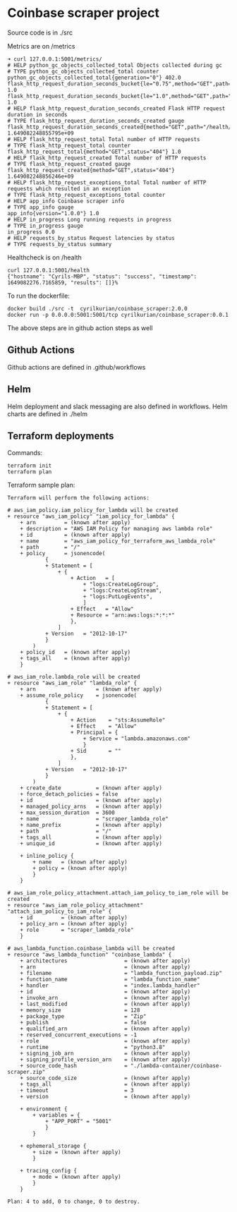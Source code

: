 # Coinbase scraper project

Source code is in ./src

Metrics are on /metrics

    ➜ curl 127.0.0.1:5001/metrics/
    # HELP python_gc_objects_collected_total Objects collected during gc
    # TYPE python_gc_objects_collected_total counter
    python_gc_objects_collected_total{generation="0"} 402.0
    flask_http_request_duration_seconds_bucket{le="0.75",method="GET",path="/metrics",status="308"} 1.0
    flask_http_request_duration_seconds_bucket{le="1.0",method="GET",path="/metrics",status="308"} 1.0
    # HELP flask_http_request_duration_seconds_created Flask HTTP request duration in seconds
    # TYPE flask_http_request_duration_seconds_created gauge
    flask_http_request_duration_seconds_created{method="GET",path="/health/",status="404"} 1.649082248855795e+09
    # HELP flask_http_request_total Total number of HTTP requests
    # TYPE flask_http_request_total counter
    flask_http_request_total{method="GET",status="404"} 1.0
    # HELP flask_http_request_created Total number of HTTP requests
    # TYPE flask_http_request_created gauge
    flask_http_request_created{method="GET",status="404"} 1.649082248856246e+09
    # HELP flask_http_request_exceptions_total Total number of HTTP requests which resulted in an exception
    # TYPE flask_http_request_exceptions_total counter
    # HELP app_info Coinbase scraper info
    # TYPE app_info gauge
    app_info{version="1.0.0"} 1.0
    # HELP in_progress Long running requests in progress
    # TYPE in_progress gauge
    in_progress 0.0
    # HELP requests_by_status Request latencies by status
    # TYPE requests_by_status summary





Healthcheck is on /health

    curl 127.0.0.1:5001/health
    {"hostname": "Cyrils-MBP", "status": "success", "timestamp": 1649082276.7165859, "results": []}%

To run the dockerfile:

    docker build ./src -t  cyrilkurian/coinbase_scraper:2.0.0
    docker run -p 0.0.0.0:5001:5001/tcp cyrilkurian/coinbase_scraper:0.0.1

The above steps are in github action steps as well

## Github Actions
Github actions are defined in .github/workflows

## Helm
Helm deployment and slack messaging are also defined in workflows.
Helm charts are defined in ./helm


## Terraform deployments

Commands:

    terraform init
    terraform plan

Terraform sample plan:

    Terraform will perform the following actions:

    # aws_iam_policy.iam_policy_for_lambda will be created
    + resource "aws_iam_policy" "iam_policy_for_lambda" {
        + arn         = (known after apply)
        + description = "AWS IAM Policy for managing aws lambda role"
        + id          = (known after apply)
        + name        = "aws_iam_policy_for_terraform_aws_lambda_role"
        + path        = "/"
        + policy      = jsonencode(
                {
                + Statement = [
                    + {
                        + Action   = [
                            + "logs:CreateLogGroup",
                            + "logs:CreateLogStream",
                            + "logs:PutLogEvents",
                            ]
                        + Effect   = "Allow"
                        + Resource = "arn:aws:logs:*:*:*"
                        },
                    ]
                + Version   = "2012-10-17"
                }
            )
        + policy_id   = (known after apply)
        + tags_all    = (known after apply)
        }

    # aws_iam_role.lambda_role will be created
    + resource "aws_iam_role" "lambda_role" {
        + arn                   = (known after apply)
        + assume_role_policy    = jsonencode(
                {
                + Statement = [
                    + {
                        + Action    = "sts:AssumeRole"
                        + Effect    = "Allow"
                        + Principal = {
                            + Service = "lambda.amazonaws.com"
                            }
                        + Sid       = ""
                        },
                    ]
                + Version   = "2012-10-17"
                }
            )
        + create_date           = (known after apply)
        + force_detach_policies = false
        + id                    = (known after apply)
        + managed_policy_arns   = (known after apply)
        + max_session_duration  = 3600
        + name                  = "scraper_lambda_role"
        + name_prefix           = (known after apply)
        + path                  = "/"
        + tags_all              = (known after apply)
        + unique_id             = (known after apply)

        + inline_policy {
            + name   = (known after apply)
            + policy = (known after apply)
            }
        }

    # aws_iam_role_policy_attachment.attach_iam_policy_to_iam_role will be created
    + resource "aws_iam_role_policy_attachment" "attach_iam_policy_to_iam_role" {
        + id         = (known after apply)
        + policy_arn = (known after apply)
        + role       = "scraper_lambda_role"
        }

    # aws_lambda_function.coinbase_lambda will be created
    + resource "aws_lambda_function" "coinbase_lambda" {
        + architectures                  = (known after apply)
        + arn                            = (known after apply)
        + filename                       = "lambda_function_payload.zip"
        + function_name                  = "lambda_function_name"
        + handler                        = "index.lambda_handler"
        + id                             = (known after apply)
        + invoke_arn                     = (known after apply)
        + last_modified                  = (known after apply)
        + memory_size                    = 128
        + package_type                   = "Zip"
        + publish                        = false
        + qualified_arn                  = (known after apply)
        + reserved_concurrent_executions = -1
        + role                           = (known after apply)
        + runtime                        = "python3.8"
        + signing_job_arn                = (known after apply)
        + signing_profile_version_arn    = (known after apply)
        + source_code_hash               = "./lambda-container/coinbase-scraper.zip"
        + source_code_size               = (known after apply)
        + tags_all                       = (known after apply)
        + timeout                        = 3
        + version                        = (known after apply)

        + environment {
            + variables = {
                + "APP_PORT" = "5001"
                }
            }

        + ephemeral_storage {
            + size = (known after apply)
            }

        + tracing_config {
            + mode = (known after apply)
            }
        }

    Plan: 4 to add, 0 to change, 0 to destroy.
